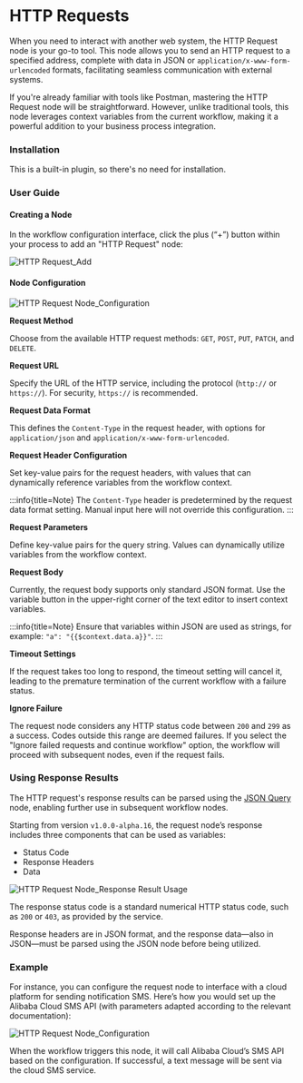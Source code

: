 # HTTP Requests

<PluginInfo name="workflow-request" link="/handbook/workflow-request"></PluginInfo>

When you need to interact with another web system, the HTTP Request node is your go-to tool. This node allows you to send an HTTP request to a specified address, complete with data in JSON or `application/x-www-form-urlencoded` formats, facilitating seamless communication with external systems.

If you're already familiar with tools like Postman, mastering the HTTP Request node will be straightforward. However, unlike traditional tools, this node leverages context variables from the current workflow, making it a powerful addition to your business process integration.

### Installation

This is a built-in plugin, so there's no need for installation.

### User Guide

#### Creating a Node

In the workflow configuration interface, click the plus (“+”) button within your process to add an "HTTP Request" node:

![HTTP Request_Add](https://static-docs.nocobase.com/46f2a6fc3f6869c80f8fbd362a54e644.png)

#### Node Configuration

![HTTP Request Node_Configuration](https://static-docs.nocobase.com/2fcb29af66b892fa704add52e2974a52.png)

**Request Method**

Choose from the available HTTP request methods: `GET`, `POST`, `PUT`, `PATCH`, and `DELETE`.

**Request URL**

Specify the URL of the HTTP service, including the protocol (`http://` or `https://`). For security, `https://` is recommended.

**Request Data Format**

This defines the `Content-Type` in the request header, with options for `application/json` and `application/x-www-form-urlencoded`.

**Request Header Configuration**

Set key-value pairs for the request headers, with values that can dynamically reference variables from the workflow context.

:::info{title=Note}
The `Content-Type` header is predetermined by the request data format setting. Manual input here will not override this configuration.
:::

**Request Parameters**

Define key-value pairs for the query string. Values can dynamically utilize variables from the workflow context.

**Request Body**

Currently, the request body supports only standard JSON format. Use the variable button in the upper-right corner of the text editor to insert context variables.

:::info{title=Note}
Ensure that variables within JSON are used as strings, for example: `"a": "{{$context.data.a}}"`.
:::

**Timeout Settings**

If the request takes too long to respond, the timeout setting will cancel it, leading to the premature termination of the current workflow with a failure status.

**Ignore Failure**

The request node considers any HTTP status code between `200` and `299` as a success. Codes outside this range are deemed failures. If you select the "Ignore failed requests and continue workflow" option, the workflow will proceed with subsequent nodes, even if the request fails.

### Using Response Results

The HTTP request's response results can be parsed using the [JSON Query](./plugins/json-query.md) node, enabling further use in subsequent workflow nodes.

Starting from version `v1.0.0-alpha.16`, the request node’s response includes three components that can be used as variables:

- Status Code
- Response Headers
- Data

![HTTP Request Node_Response Result Usage](https://static-docs.nocobase.com/20240529110610.png)

The response status code is a standard numerical HTTP status code, such as `200` or `403`, as provided by the service.

Response headers are in JSON format, and the response data—also in JSON—must be parsed using the JSON node before being utilized.

### Example

For instance, you can configure the request node to interface with a cloud platform for sending notification SMS. Here’s how you would set up the Alibaba Cloud SMS API (with parameters adapted according to the relevant documentation):

![HTTP Request Node_Configuration](https://static-docs.nocobase.com/20240515124004.png)

When the workflow triggers this node, it will call Alibaba Cloud’s SMS API based on the configuration. If successful, a text message will be sent via the cloud SMS service.
